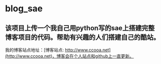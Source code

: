 blog_sae
========

该项目上传一个我自己用python写的sae上搭建完整博客项目的代码。帮助有兴趣的人们搭建自己的酷站。
----------------------------------------

我的博客站点地址：[博客站点: http://www.ccooa.net](http://www.ccooa.net)，博客会在个人站点和github上一直更新。
